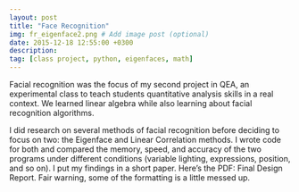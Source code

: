 ```yaml
---
layout: post
title: "Face Recognition"
img: fr_eigenface2.png # Add image post (optional)
date: 2015-12-18 12:55:00 +0300
description:
tag: [class project, python, eigenfaces, math]
---
```


Facial recognition was the focus of my second project in QEA, an experimental class to teach students quantitative analysis skills in a real context. We learned linear algebra while also learning about facial recognition algorithms.

I did research on several methods of facial recognition before deciding to focus on two: the Eigenface and Linear Correlation methods. I wrote code for both and compared the memory, speed, and accuracy of the two programs under different conditions (variable lighting, expressions, position, and so on). I put my findings in a short paper. Here’s the PDF: Final Design Report. Fair warning, some of the formatting is a little messed up.

